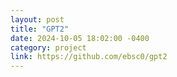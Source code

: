```yaml
---
layout: post
title: "GPT2"
date: 2024-10-05 18:02:00 -0400
category: project
link: https://github.com/ebsc0/gpt2
---
```

